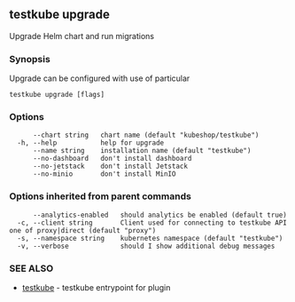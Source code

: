 ## testkube upgrade

Upgrade Helm chart and run migrations

### Synopsis

Upgrade can be configured with use of particular 

```
testkube upgrade [flags]
```

### Options

```
      --chart string   chart name (default "kubeshop/testkube")
  -h, --help           help for upgrade
      --name string    installation name (default "testkube")
      --no-dashboard   don't install dashboard
      --no-jetstack    don't install Jetstack
      --no-minio       don't install MinIO
```

### Options inherited from parent commands

```
      --analytics-enabled   should analytics be enabled (default true)
  -c, --client string       Client used for connecting to testkube API one of proxy|direct (default "proxy")
  -s, --namespace string    kubernetes namespace (default "testkube")
  -v, --verbose             should I show additional debug messages
```

### SEE ALSO

* [testkube](testkube.md)	 - testkube entrypoint for plugin

